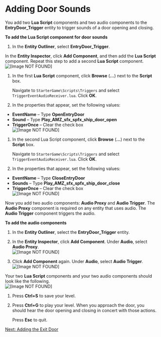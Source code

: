 # Adding Door Sounds<a name="scripting-entry-door-sounds"></a>

You add two **Lua Script** components and two audio components to the **EntryDoor\_Trigger** entity to trigger sounds of a door opening and closing\.

**To add the Lua Script component for door sounds**

1.  In the **Entity Outliner**, select **EntryDoor\_Trigger**\. 

   In the **Entity Inspector**, click **Add Component**, and then add the **Lua Script** component\. Repeat this step to add a second **Lua Script** component\.  
![\[Image NOT FOUND\]](http://docs.aws.amazon.com/lumberyard/latest/gettingstartedguide/images/scripting-entry-door-sounds-addscript.png)

1. In the first **Lua Script** component, click **Browse** \(**\.\.\.**\) next to the **Script** box\.

   Navigate to `StarterGame\Scripts\Triggers` and select `TriggerEventAudioReceiver.lua`\. Click **OK**\.

1.  In the properties that appear, set the following values: 
   + **EventName** – Type **OpenEntryDoor**
   + **Sound** – Type **Play\_AMZ\_sfx\_spfx\_ship\_door\_open**
   + **TriggerOnce** – Clear the check box  
![\[Image NOT FOUND\]](http://docs.aws.amazon.com/lumberyard/latest/gettingstartedguide/images/scripting-entry-door-sounds-open.png)

1. In the second Lua Script component, click **Browse** \(**\.\.\.**\) next to the **Script** box\.

   Navigate to `StarterGame\Scripts\Triggers` and select `TriggerEventAudioReceiver.lua`\. Click **OK**\.

1.  In the properties that appear, set the following values: 
   + **EventName** – Type **CloseEntryDoor**
   + **Sounds** – Type **Play\_AMZ\_sfx\_spfx\_ship\_door\_close**
   + **TriggerOnce** – Clear the check box  
![\[Image NOT FOUND\]](http://docs.aws.amazon.com/lumberyard/latest/gettingstartedguide/images/scripting-entry-door-sounds-close.png)

Now you add two audio components: **Audio Proxy** and **Audio Trigger**\. The **Audio Proxy** component is required on any entity that uses audio\. The **Audio Trigger** component triggers the audio\.

**To add the audio components**

1. In the **Entity Outliner**, select the **EntryDoor\_Trigger** entity\.

1.  In the **Entity Inspector**, click **Add Component**\. Under **Audio**, select **Audio Proxy**\.   
![\[Image NOT FOUND\]](http://docs.aws.amazon.com/lumberyard/latest/gettingstartedguide/images/scripting-entry-door-sounds-audioproxy.png)

1.  Click **Add Component** again\. Under **Audio**, select **Audio Trigger**\.   
![\[Image NOT FOUND\]](http://docs.aws.amazon.com/lumberyard/latest/gettingstartedguide/images/scripting-entry-door-sounds-audiotrigger.png)

   Your two **Lua Script** components and your two audio components should look like the following\.  
![\[Image NOT FOUND\]](http://docs.aws.amazon.com/lumberyard/latest/gettingstartedguide/images/scripting-entry-door-sounds-final.png)

1. Press **Ctrl\+S** to save your level\.

1. Press **Ctrl\+G** to play your level\. When you approach the door, you should hear the door opening and closing in concert with those actions\.

   Press **Esc** to quit\.

[Next: Adding the Exit Door](scripting-exit-door.md)